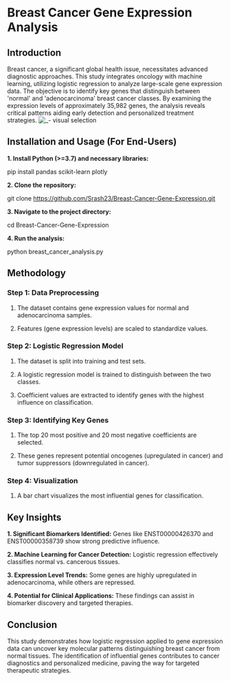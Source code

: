 # Breast Cancer Gene Expression Analysis

## Introduction

Breast cancer, a significant global health issue, necessitates advanced diagnostic approaches. This study integrates oncology with machine learning, utilizing logistic regression to analyze large-scale gene expression data. The objective is to identify key genes that distinguish between 'normal' and 'adenocarcinoma' breast cancer classes. By examining the expression levels of approximately 35,982 genes, the analysis reveals critical patterns aiding early detection and personalized treatment strategies.
![_- visual selection](https://github.com/user-attachments/assets/a1cb49fc-2ede-4f7a-8c19-536f5dc4b56e)

## Installation and Usage (For End-Users)

**1. Install Python (>=3.7) and necessary libraries:**

pip install pandas scikit-learn plotly

**2. Clone the repository:**

git clone https://github.com/Srash23/Breast-Cancer-Gene-Expression.git

**3. Navigate to the project directory:**

cd Breast-Cancer-Gene-Expression

**4. Run the analysis:**

python breast_cancer_analysis.py

## Methodology

### Step 1: Data Preprocessing

1. The dataset contains gene expression values for normal and adenocarcinoma samples.

2. Features (gene expression levels) are scaled to standardize values.

### Step 2: Logistic Regression Model

1. The dataset is split into training and test sets.

2. A logistic regression model is trained to distinguish between the two classes.

3. Coefficient values are extracted to identify genes with the highest influence on classification.

### Step 3: Identifying Key Genes

1. The top 20 most positive and 20 most negative coefficients are selected.

2. These genes represent potential oncogenes (upregulated in cancer) and tumor suppressors (downregulated in cancer).

### Step 4: Visualization

1. A bar chart visualizes the most influential genes for classification.

## Key Insights

**1. Significant Biomarkers Identified:** Genes like ENST00000426370 and ENST00000358739 show strong predictive influence.

**2. Machine Learning for Cancer Detection:** Logistic regression effectively classifies normal vs. cancerous tissues.

**3. Expression Level Trends:** Some genes are highly upregulated in adenocarcinoma, while others are repressed.

**4. Potential for Clinical Applications:** These findings can assist in biomarker discovery and targeted therapies.

## Conclusion

This study demonstrates how logistic regression applied to gene expression data can uncover key molecular patterns distinguishing breast cancer from normal tissues. The identification of influential genes contributes to cancer diagnostics and personalized medicine, paving the way for targeted therapeutic strategies.
